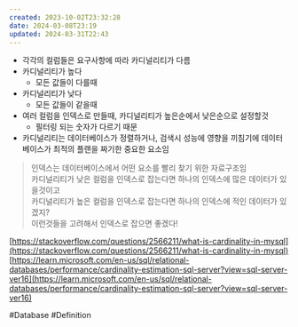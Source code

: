 ```yaml
---
created: 2023-10-02T23:32:28
date: 2024-03-08T23:19
updated: 2024-03-31T22:43
---
```

- 각각의 컬럼들은 요구사항에 따라 카디널리티가 다름
- 카디널리티가 높다
    - 모든 값들이 다를때
- 카디널리티가 낮다
    - 모든 값들이 같을때
- 여러 컬럼을 인덱스로 만들때, 카디널리티가 높은순에서 낮은순으로 설정할것
    - 필터링 되는 숫자가 다르기 때문
- 카디널리티는 데이터베이스가 정렬하거나, 검색시 성능에 영향을 끼침기에 데이터베이스가 최적의 플랜을 짜기한 중요한 요소임

> 인덱스는 데이터베이스에서 어떤 요소를 빨리 찾기 위한 자료구조임  
> 카디널리티가 낮은 컬럼을 인덱스로 잡는다면 하나의 인덱스에 많은 데이터가 있을것이고  
> 카디널리티가 높은 컬럼을 인덱스로 잡는다면 하나의 인덱스에 적인 데이터가 있겠지?  
> 이런것들을 고려해서 인덱스로 잡으면 좋겠다!

[https://stackoverflow.com/questions/2566211/what-is-cardinality-in-mysql](https://stackoverflow.com/questions/2566211/what-is-cardinality-in-mysql)  
[https://learn.microsoft.com/en-us/sql/relational-databases/performance/cardinality-estimation-sql-server?view=sql-server-ver16](https://learn.microsoft.com/en-us/sql/relational-databases/performance/cardinality-estimation-sql-server?view=sql-server-ver16)

#Database 
#Definition 